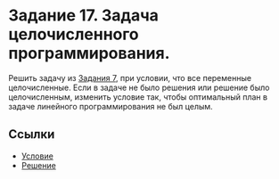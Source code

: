 # Задание 17. Задача целочисленного программирования.
Решить задачу из [Задания 7](../task%207%20(Graphic%20method)/), при условии, что все переменные целочисленные. Если в задаче не было решения или решение было целочисленным, изменить условие так, чтобы оптимальный план в задаче линейного программирования не был целым.

## Ссылки
 * [Условие](IntegerProgramming.pdf)
 * [Решение](task17.pdf)